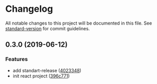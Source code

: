 # Changelog

All notable changes to this project will be documented in this file. See [standard-version](https://github.com/conventional-changelog/standard-version) for commit guidelines.

## 0.3.0 (2019-06-12)


### Features

* add standart-release ([4023348](https://github.com/Luchanso/dependencies-heatmap/commit/4023348))
* init react project ([396c771](https://github.com/Luchanso/dependencies-heatmap/commit/396c771))
